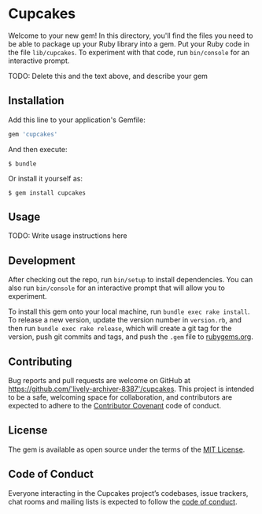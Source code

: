 # Cupcakes

Welcome to your new gem! In this directory, you'll find the files you need to be able to package up your Ruby library into a gem. Put your Ruby code in the file `lib/cupcakes`. To experiment with that code, run `bin/console` for an interactive prompt.

TODO: Delete this and the text above, and describe your gem

## Installation

Add this line to your application's Gemfile:

```ruby
gem 'cupcakes'
```

And then execute:

    $ bundle

Or install it yourself as:

    $ gem install cupcakes

## Usage

TODO: Write usage instructions here

## Development

After checking out the repo, run `bin/setup` to install dependencies. You can also run `bin/console` for an interactive prompt that will allow you to experiment.

To install this gem onto your local machine, run `bundle exec rake install`. To release a new version, update the version number in `version.rb`, and then run `bundle exec rake release`, which will create a git tag for the version, push git commits and tags, and push the `.gem` file to [rubygems.org](https://rubygems.org).

## Contributing

Bug reports and pull requests are welcome on GitHub at https://github.com/'lively-archiver-8387'/cupcakes. This project is intended to be a safe, welcoming space for collaboration, and contributors are expected to adhere to the [Contributor Covenant](http://contributor-covenant.org) code of conduct.

## License

The gem is available as open source under the terms of the [MIT License](https://opensource.org/licenses/MIT).

## Code of Conduct

Everyone interacting in the Cupcakes project’s codebases, issue trackers, chat rooms and mailing lists is expected to follow the [code of conduct](https://github.com/'lively-archiver-8387'/cupcakes/blob/master/CODE_OF_CONDUCT.md).
